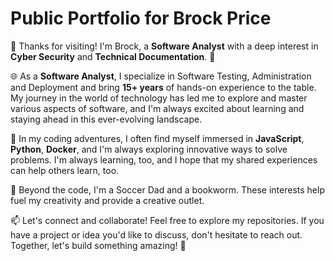 # Public Portfolio for Brock Price

👋 Thanks for visiting! I'm Brock, a **Software Analyst** with a deep interest in **Cyber Security** and **Technical Documentation**. 🚀

🌐 As a **Software Analyst**, I specialize in Software Testing, Administration and Deployment and bring **15+ years** of hands-on experience to the table. My journey in the world of technology has led me to explore and master various aspects of software, and I'm always excited about learning and staying ahead in this ever-evolving landscape.

🔧 In my coding adventures, I often find myself immersed in **JavaScript**, **Python**, **Docker**, and I'm always exploring innovative ways to solve problems. I'm always learning, too, and I hope that my shared experiences can help others learn, too.

🌱 Beyond the code, I'm a Soccer Dad and a bookworm. These interests help fuel my creativity and provide a creative outlet.

📫 Let's connect and collaborate! Feel free to explore my repositories. If you have a project or idea you'd like to discuss, don't hesitate to reach out. Together, let's build something amazing! 🚀
